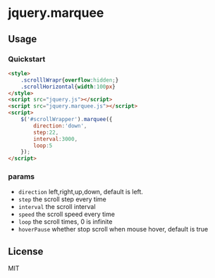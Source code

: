 # jquery.marquee

## Usage

### Quickstart

```html
<style>
    .scrolllWrapr{overflow:hidden;}
    .scrollHorizontal{width:100px}
</style>
<script src="jquery.js"></script>
<script src="jquery.marquee.js"></script>
<script>
    $('#scrollWrapper').marquee({
        direction:'down',
        step:22,
        interval:3000,
        loop:5
    });
</script>
```

### params

- `direction` left,right,up,down, default is left.
- `step`      the scroll step every time
- `interval`  the scroll interval
- `speed`     the scroll speed every time
- `loop`      the scroll times, 0 is infinite
- `hoverPause` whether stop scroll when mouse hover, default is true

## License

MIT